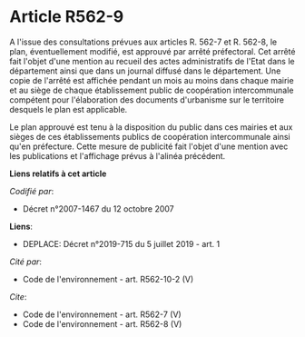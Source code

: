 # Article R562-9

A l'issue des consultations prévues aux articles R. 562-7 et R. 562-8, le plan, éventuellement modifié, est approuvé par
arrêté préfectoral. Cet arrêté fait l'objet d'une mention au recueil des actes administratifs de l'Etat dans le département
ainsi que dans un journal diffusé dans le département. Une copie de l'arrêté est affichée pendant un mois au moins dans
chaque mairie et au siège de chaque établissement public de coopération intercommunale compétent pour l'élaboration des
documents d'urbanisme sur le territoire desquels le plan est applicable. 

Le plan approuvé est tenu à la disposition du public dans ces mairies et aux sièges de ces établissements publics de
coopération intercommunale ainsi qu'en préfecture. Cette mesure de publicité fait l'objet d'une mention avec les publications
et l'affichage prévus à l'alinéa précédent.

**Liens relatifs à cet article**

_Codifié par_:

  - Décret n°2007-1467 du 12 octobre 2007

**Liens**:

  - DEPLACE: Décret n°2019-715 du 5 juillet 2019 - art. 1

_Cité par_:

  - Code de l'environnement - art. R562-10-2 (V)

_Cite_:

  - Code de l'environnement - art. R562-7 (V)
  - Code de l'environnement - art. R562-8 (V)

